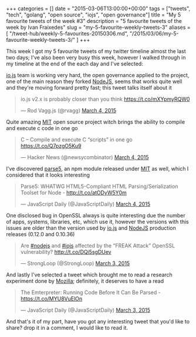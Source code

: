 +++
categories = []
date = "2015-03-06T13:00:00+00:00"
tags = ["tweets", "tech", "golang", "open source", "iojs", "open governance"]
title = "My 5 favourite tweets of the week #3"
description = "5 favourite tweets of the week by Ivan Fraixedes"
slug = "my-5-favourite-weekly-tweets-3"
aliases = [
  "/tweet-hub/weekly-5-favourites-20150306.md",
  "/2015/03/06/my-5-favourite-weekly-tweets-3/"
]
+++

This week I got my 5 favourite tweets of my twitter timeline almost the last two days; I've also been very busy this week, however I walked through in my timeline at the end of the each day and I've selected:

[io.js](https://iojs.org/en/index.html) team is working very hard, the open governance applied to the project, one of the main reason they forked [NodeJS](http://nodejs.org/), seems that works quite well and they're moving forward pretty fast; this tweet talks itself about it

<blockquote class="twitter-tweet tw-align-center" data-partner="tweetdeck"><p>io.js v2.x is probably closer than you think <a href="https://t.co/mXYpmyRQW0">https://t.co/mXYpmyRQW0</a></p>&mdash; Rod Vagg.js (@rvagg) <a href="https://twitter.com/rvagg/status/573260340856795136">March 4, 2015</a></blockquote>
<script async src="//platform.twitter.com/widgets.js" charset="utf-8"></script>

Quite amazing [MIT](http://opensource.org/licenses/MIT) open source project witch brings the ability to compile and execute c code in one go

<blockquote class="twitter-tweet tw-align-center" data-partner="tweetdeck"><p>C – Compile and execute C “scripts” in one go <a href="https://t.co/Q7pzgO5Ku9">https://t.co/Q7pzgO5Ku9</a></p>&mdash; Hacker News (@newsycombinator) <a href="https://twitter.com/newsycombinator/status/573151372432031744">March 4, 2015</a></blockquote>
<script async src="//platform.twitter.com/widgets.js" charset="utf-8"></script>


I've discovered [parse5](http://inikulin.github.io/parse5/), an npm module released under [MIT](http://opensource.org/licenses/MIT) as well, which I considered that it looks interesting

<blockquote class="twitter-tweet tw-align-center" data-partner="tweetdeck"><p>Parse5: WHATWG HTML5-Compliant HTML Parsing/Serialization Toolset for Node - <a href="http://t.co/atODyW5Y0m">http://t.co/atODyW5Y0m</a></p>&mdash; JavaScript Daily (@JavaScriptDaily) <a href="https://twitter.com/JavaScriptDaily/status/573126517422727168">March 4, 2015</a></blockquote>
<script async src="//platform.twitter.com/widgets.js" charset="utf-8"></script>


One disclosed bug in OpenSSL always is quite interesting due the number of apps, systems, libraries, etc, which use it, however the versions with this issues are older than the version used by [io.js](https://iojs.org/en/index.html) and [NodeJS](http://nodejs.org/) production releases (0.12.0 and 0.10.36)

<blockquote class="twitter-tweet tw-align-center" data-partner="tweetdeck"><p>Are <a href="https://twitter.com/hashtag/nodejs?src=hash">#nodejs</a> and <a href="https://twitter.com/hashtag/iojs?src=hash">#iojs</a> affected by the “FREAK Attack” OpenSSL vulnerability? <a href="http://t.co/DQi5sgDUev">http://t.co/DQi5sgDUev</a></p>&mdash; StrongLoop (@StrongLoop) <a href="https://twitter.com/StrongLoop/status/572900126890467328">March 3, 2015</a></blockquote>
<script async src="//platform.twitter.com/widgets.js" charset="utf-8"></script>


And lastly I've selected a tweet which brought me to read a research experiment done by [Mozilla](https://www.mozilla.org/e); definitely, it deserves to have a read

<blockquote class="twitter-tweet tw-align-center" data-partner="tweetdeck"><p>The Emterpreter: Running Code Before It Can Be Parsed - <a href="https://t.co/MYU8VuElOn">https://t.co/MYU8VuElOn</a></p>&mdash; JavaScript Daily (@JavaScriptDaily) <a href="https://twitter.com/JavaScriptDaily/status/572885177527107585">March 3, 2015</a></blockquote>
<script async src="//platform.twitter.com/widgets.js" charset="utf-8"></script>


And that's it of my part, have you got any interesting tweet that you'd like to share? drop it in a comment, I would like to read it.
